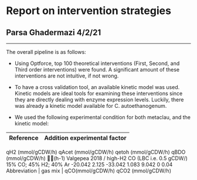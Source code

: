 # Report on intervention strategies
## Parsa Ghadermazi 4/2/21

-----
The overall pipeline is as follows:

* Using Optforce, top 100 theoretical interventions (First, Second, and Third order interventions) were found. A significant amount of these interventions are not intuitive, if not wrong.

* To have a cross validation tool, an available kinetic model was used. Kinetic models are
ideal tools for examining these interventions since they are directly dealing with enzyme expression levels. Luckily, there was already a kinetic model available for C. autoethanogenum.

* We used the following experimental condition for both metaclau, and the kinetic model:

| Reference  | Addition experimental factor | 
| :---------: | :-----------------------------: |
 qH2 (mmol/gCDW/h)	qAcet (mmol/gCDW/h)	qetoh (mmol/gCDW/h)	qBDO (mmol/gCDW/h)	(h-1)
Valgepea 2018	/	high-H2 CO (LBC  i.e. 0.5 gCDW/)	15% CO; 45% H2; 40% Ar	-20.042	2.125	-33.042	1.083	9.042	0	0.04
Abbreviation |	gas mix	| qCO(mmol/gCDW/h)	qCO2 (mmol/gCDW/h)
